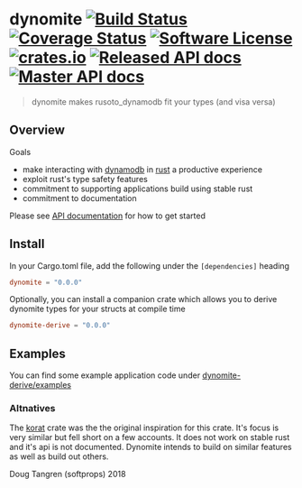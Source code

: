 # dynomite [![Build Status](https://travis-ci.org/softprops/dynomite.svg?branch=master)](https://travis-ci.org/softprops/dynomite) [![Coverage Status](https://coveralls.io/repos/softprops/dynomite/badge.svg?branch=master&service=github)](https://coveralls.io/github/softprops/dynomite?branch=master) [![Software License](https://img.shields.io/badge/license-MIT-brightgreen.svg)](LICENSE) [![crates.io](http://meritbadge.herokuapp.com/dynomite)](https://crates.io/crates/dynomite) [![Released API docs](https://docs.rs/dynomite/badge.svg)](http://docs.rs/dynomite) [![Master API docs](https://img.shields.io/badge/docs-master-green.svg)](https://softprops.github.io/dynomite)

> dynomite makes rusoto_dynamodb fit your types (and visa versa)

## Overview

Goals

* make interacting with [dynamodb](https://aws.amazon.com/dynamodb/) in [rust](https://www.rust-lang.org/) a productive experience
* exploit rust's type safety features
* commitment to supporting applications build using stable rust
* commitment to documentation

Please see [API documentation](https://softprops.github.io/dynomite) for how
to get started

## Install

In your Cargo.toml file, add the following under the `[dependencies]` heading

```toml
dynomite = "0.0.0"
```

Optionally, you can install a companion crate which allows you to derive
dynomite types for your structs at compile time

```toml
dynomite-derive = "0.0.0"
```

## Examples

You can find some example application code under [dynomite-derive/examples](dynomite-derive/examples)

### Altnatives

The [korat](https://crates.io/crates/korat) crate was the the original inspiration for this crate. It's focus is very similar but fell short on a few
accounts. It does not work on stable rust and it's api is not documented. Dynomite intends to build on similar features as well as build out others.

Doug Tangren (softprops) 2018